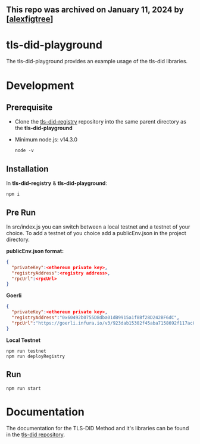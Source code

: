 ## This repo was archived on January 11, 2024 by [[alexfigtree](https://github.com/alexfigtree)]

# tls-did-playground

The tls-did-playground provides an example usage of the tls-did libraries.

# Development
## Prerequisite

- Clone the [tls-did-registry](https://github.com/digitalcredentials/tls-did-registry) repository into the same parent directory as the **tls-did-playground**

- Minimum node.js: v14.3.0
  ```
  node -v
  ```


## Installation

In **tls-did-registry** & **tls-did-playground**:

```
npm i
```

## Pre Run

In src/index.js you can switch between a local testnet and a testnet of your choice. To add a testnet of you choice add a publicEnv.json in the project directory.

**publicEnv.json format:**

```json
{
  "privateKey":<ethereum private key>,
  "registryAddress":<registry address>,
  "rpcUrl":<rpcUrl>
}
```
**Goerli**

```json
{
  "privateKey":<ethereum private key>,
  "registryAddress":"0x60492b0755D8dba01dB9915a1f8Bf28D242BF6dC",
  "rpcUrl":"https://goerli.infura.io/v3/923dab15302f45aba7158692f117ac0c"
}
```

**Local Testnet**

```
npm run testnet
npm run deployRegistry
```

## Run

```
npm run start
```

# Documentation

The documentation for the TLS-DID Method and it's libraries can be found in the [tls-did repository](https://github.com/digitalcredentials/tls-did/blob/master/README.md).
